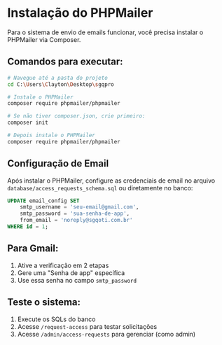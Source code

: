 # Instalação do PHPMailer

Para o sistema de envio de emails funcionar, você precisa instalar o PHPMailer via Composer.

## Comandos para executar:

```bash
# Navegue até a pasta do projeto
cd C:\Users\Clayton\Desktop\sgqpro

# Instale o PHPMailer
composer require phpmailer/phpmailer

# Se não tiver composer.json, crie primeiro:
composer init

# Depois instale o PHPMailer
composer require phpmailer/phpmailer
```

## Configuração de Email

Após instalar o PHPMailer, configure as credenciais de email no arquivo `database/access_requests_schema.sql` ou diretamente no banco:

```sql
UPDATE email_config SET 
    smtp_username = 'seu-email@gmail.com',
    smtp_password = 'sua-senha-de-app',
    from_email = 'noreply@sgqoti.com.br'
WHERE id = 1;
```

## Para Gmail:
1. Ative a verificação em 2 etapas
2. Gere uma "Senha de app" específica
3. Use essa senha no campo `smtp_password`

## Teste o sistema:
1. Execute os SQLs do banco
2. Acesse `/request-access` para testar solicitações
3. Acesse `/admin/access-requests` para gerenciar (como admin)
